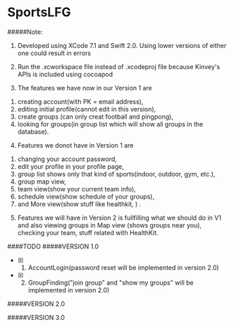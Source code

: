 # SportsLFG
#####Note: 
1. Developed using XCode 7.1 and Swift 2.0. Using lower versions of either one could result in errors

2. Run the .xcworkspace file instead of .xcodeproj file because Kinvey's APIs is included using cocoapod

3. The features we have now in our Version 1 are 
1) creating account(with PK = email address), 
2) editing initial profile(cannot edit in this version), 
3) create groups (can only creat football and pingpong),
4) looking for groups(in group list which will show all groups in the database).

4. Features we donot have in Version 1 are 
1) changing your account password, 
2) edit your profile in your profile page, 
3) group list shows only that kind of sports(indoor, outdoor, gym, etc.),
4) group map view, 
5) team view(show your current team info), 
6) schedule view(show schedule of your groups), 
7) and More view(show stuff like healthkit, ) .

5. Features we will have in Version 2 is fullfilling what we should do in V1 and also viewing groups in Map view (shows groups near you), checking your team, stuff related with HealthKit.

####TODO
#####VERSION 1.0

- [x] 1.  AccountLogin(password reset will be implemented in version 2.0)
- [x] 2.  GroupFinding("join group" and "show my groups" will be implemented in version 2.0)


#####VERSION 2.0

#####VERSION 3.0
